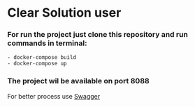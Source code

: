 # Clear Solution user

### For run the project just clone this repository and run commands in terminal:

    - docker-compose build
    - docker-compose up

### The project wil be available on port 8088

For better process use [Swagger](http://localhost:8088/swagger-ui/index.html#/)